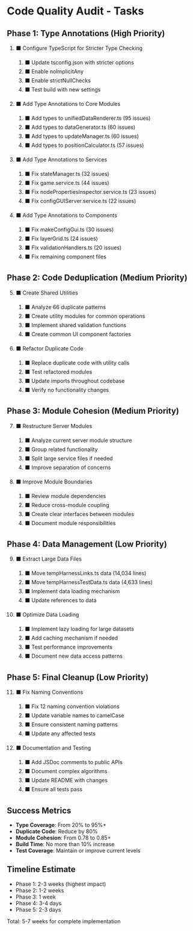 # Code Quality Audit - Tasks

## Phase 1: Type Annotations (High Priority)

1. ⬛ Configure TypeScript for Stricter Type Checking
   1. ⬛ Update tsconfig.json with stricter options
   2. ⬛ Enable noImplicitAny
   3. ⬛ Enable strictNullChecks
   4. ⬛ Test build with new settings

2. ⬛ Add Type Annotations to Core Modules
   1. ⬛ Add types to unifiedDataRenderer.ts (95 issues)
   2. ⬛ Add types to dataGenerator.ts (60 issues)
   3. ⬛ Add types to updateManager.ts (60 issues)
   4. ⬛ Add types to positionCalculator.ts (57 issues)

3. ⬛ Add Type Annotations to Services
   1. ⬛ Fix stateManager.ts (32 issues)
   2. ⬛ Fix game.service.ts (44 issues)
   3. ⬛ Fix nodePropertiesInspector.service.ts (23 issues)
   4. ⬛ Fix configGUIServer.service.ts (22 issues)

4. ⬛ Add Type Annotations to Components
   1. ⬛ Fix makeConfigGui.ts (30 issues)
   2. ⬛ Fix layerGrid.ts (24 issues)
   3. ⬛ Fix validationHandlers.ts (20 issues)
   4. ⬛ Fix remaining component files

## Phase 2: Code Deduplication (Medium Priority)

5. ⬛ Create Shared Utilities
   1. ⬛ Analyze 66 duplicate patterns
   2. ⬛ Create utility modules for common operations
   3. ⬛ Implement shared validation functions
   4. ⬛ Create common UI component factories

6. ⬛ Refactor Duplicate Code
   1. ⬛ Replace duplicate code with utility calls
   2. ⬛ Test refactored modules
   3. ⬛ Update imports throughout codebase
   4. ⬛ Verify no functionality changes

## Phase 3: Module Cohesion (Medium Priority)

7. ⬛ Restructure Server Modules
   1. ⬛ Analyze current server module structure
   2. ⬛ Group related functionality
   3. ⬛ Split large service files if needed
   4. ⬛ Improve separation of concerns

8. ⬛ Improve Module Boundaries
   1. ⬛ Review module dependencies
   2. ⬛ Reduce cross-module coupling
   3. ⬛ Create clear interfaces between modules
   4. ⬛ Document module responsibilities

## Phase 4: Data Management (Low Priority)

9. ⬛ Extract Large Data Files
   1. ⬛ Move tempHarnessLinks.ts data (14,034 lines)
   2. ⬛ Move tempHarnessTestData.ts data (4,633 lines)
   3. ⬛ Implement data loading mechanism
   4. ⬛ Update references to data

10. ⬛ Optimize Data Loading
    1. ⬛ Implement lazy loading for large datasets
    2. ⬛ Add caching mechanism if needed
    3. ⬛ Test performance improvements
    4. ⬛ Document new data access patterns

## Phase 5: Final Cleanup (Low Priority)

11. ⬛ Fix Naming Conventions
    1. ⬛ Fix 12 naming convention violations
    2. ⬛ Update variable names to camelCase
    3. ⬛ Ensure consistent naming patterns
    4. ⬛ Update any affected tests

12. ⬛ Documentation and Testing
    1. ⬛ Add JSDoc comments to public APIs
    2. ⬛ Document complex algorithms
    3. ⬛ Update README with changes
    4. ⬛ Ensure all tests pass

## Success Metrics

- **Type Coverage**: From 20% to 95%+
- **Duplicate Code**: Reduce by 80%
- **Module Cohesion**: From 0.78 to 0.85+
- **Build Time**: No more than 10% increase
- **Test Coverage**: Maintain or improve current levels

## Timeline Estimate

- Phase 1: 2-3 weeks (highest impact)
- Phase 2: 1-2 weeks
- Phase 3: 1 week
- Phase 4: 3-4 days
- Phase 5: 2-3 days

Total: 5-7 weeks for complete implementation